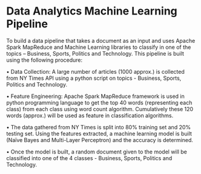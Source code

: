 # Data Analytics Machine Learning Pipeline

To build a data pipeline that takes a document as an input and uses Apache Spark MapReduce and Machine Learning libraries to classify in one of the topics – Business, Sports, Politics and Technology. This pipeline is built using the following procedure:

• Data Collection: A large number of articles (1000 approx.) is collected from NY Times API using a python script on topics - Business, Sports, Politics and Technology.

• Feature Engineering: Apache Spark MapReduce framework is used in python programming language to get the top 40 words (representing each class) from each class using word count algorithm. Cumulatively these 120 words (approx.) will be used as feature in classification algorithms.

• The data gathered from NY Times is split into 80% training set and 20% testing set. Using the features extracted, a machine learning model is built (Naïve Bayes and Multi-Layer Perceptron) and the accuracy is determined.

• Once the model is built, a random document given to the model will be classified into one of the 4 classes - Business, Sports, Politics and Technology.
